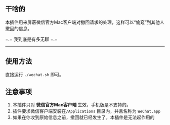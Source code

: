 ## 干啥的

本插件用来屏蔽微信官方Mac客户端对撤回请求的处理，这样可以“偷窥”到其他人撤回的信息。

=.= 我到底是有多无聊 =.=

---

## 使用方法

直接运行 `./wechat.sh` 即可。


## 注意事项

1. 本插件只对 **微信官方Mac客户端** 生效，手机版是不支持的。
1. 插件要求微信客户端安装在`/Applications` 目录内，并且名称为 `WeChat.app`
1. 如果在你收到原始信息之前，撤回就已经发生了，本插件是无法起作用的



